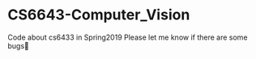 # CS6643-Computer_Vision

Code about cs6433 in Spring2019
Please let me know if there are some bugs🤝
